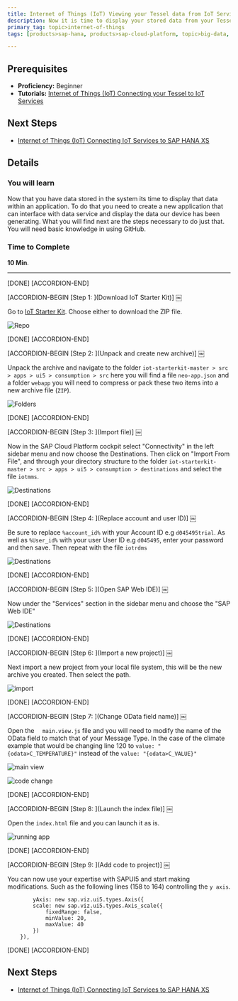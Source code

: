 ```yaml
---
title: Internet of Things (IoT) Viewing your Tessel data from IoT Services
description: Now it is time to display your stored data from your Tessel device using SAPUI5 and SAP Web IDE
primary_tag: topic>internet-of-things
tags: [products>sap-hana, products>sap-cloud-platform, topic>big-data, topic>internet-of-things, tutorial>beginner ]

---
```


## Prerequisites  
- **Proficiency:** Beginner
- **Tutorials:**  [Internet of Things (IoT) Connecting your Tessel to IoT Services](http://www.sap.com/developer/tutorials/iot-part8-hcp-services-tessel.html)

## Next Steps
- [Internet of Things (IoT) Connecting IoT Services to SAP HANA XS](http://www.sap.com/developer/tutorials/iot-part10-hcp-services-hanaxs.html)


## Details
### You will learn  
Now that you have data stored in the system its time to display that data within an application. To do that you need to create a new application that can interface with data service and display the data our device has been generating. What you will find next are the steps necessary to do just that. You will need basic knowledge in using GitHub.


### Time to Complete
**10 Min**.

---

[DONE]
[ACCORDION-END]

[ACCORDION-BEGIN [Step 1: ](Download IoT Starter Kit)] ￼

Go to [IoT Starter Kit](https://github.com/SAP/iot-starterkit). Choose either to download the ZIP file.

![Repo](1.png)

[DONE]
[ACCORDION-END]

[ACCORDION-BEGIN [Step 2: ](Unpack and create new archive)] ￼

Unpack the archive and navigate to the folder `iot-starterkit-master > src > apps > ui5 > consumption > src` here you will find a file `neo-app.json` and a folder `webapp` you will need to compress or pack these two items into a new archive file (`ZIP`).

![Folders](2.png)

[DONE]
[ACCORDION-END]

[ACCORDION-BEGIN [Step 3: ](Import file)] ￼

Now in the SAP Cloud Platform cockpit select "Connectivity" in the left sidebar menu and now choose the Destinations. Then click on "Import From File", and through your directory structure to the folder `iot-starterkit-master > src > apps > ui5 > consumption > destinations` and select the file `iotmms`.

![Destinations](3.png)

[DONE]
[ACCORDION-END]

[ACCORDION-BEGIN [Step 4: ](Replace account and user ID)] ￼

Be sure to replace `%account_id%` with your Account ID e.g `d045495trial`. As well as `%User_id%` with your user User ID e.g `d045495`, enter your password and then save. Then repeat with the file `iotrdms`![Destinations](4.png)
[DONE][ACCORDION-END][ACCORDION-BEGIN [Step 5: ](Open SAP Web IDE)] ￼Now under the "Services" section in the sidebar menu and choose the "SAP Web IDE"

![Destinations](5.png)

[DONE]
[ACCORDION-END]

[ACCORDION-BEGIN [Step 6: ](Import a new project)] ￼

Next import a new project from your local file system, this will be the new archive you created. Then select the path.

![import](6.png)

[DONE]
[ACCORDION-END]

[ACCORDION-BEGIN [Step 7: ](Change OData field name)] ￼

Open the `	main.view.js` file and you will need to modify the name of the OData field to match that of your Message Type. In the case of the climate example that would be changing line 120 to `value: "{odata>C_TEMPERATURE}"` instead of the `value: "{odata>C_VALUE}"`

![main view](8.png)

![code change](9.png)

[DONE]
[ACCORDION-END]

[ACCORDION-BEGIN [Step 8: ](Launch the index file)] ￼

Open the `index.html` file and you can launch it as is.
![running app](7.png)

[DONE]
[ACCORDION-END]

[ACCORDION-BEGIN [Step 9: ](Add code to project)] ￼

You can now use your expertise with SAPUI5 and start making modifications. Such as the following lines (158 to 164) controlling the `y axis`.

```
		yAxis: new sap.viz.ui5.types.Axis({
		scale: new sap.viz.ui5.types.Axis_scale({
			fixedRange: false,
			minValue: 20,
			maxValue: 40
		})
	}),
```

[DONE]
[ACCORDION-END]



## Next Steps
- [Internet of Things (IoT) Connecting IoT Services to SAP HANA XS](http://www.sap.com/developer/tutorials/iot-part10-hcp-services-hanaxs.html)
